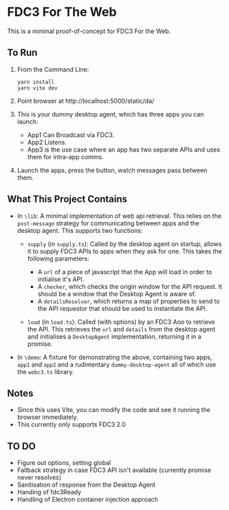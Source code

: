 # FDC3 For The Web 

This is a minimal proof-of-concept for FDC3 For the Web.

## To Run

1.  From the Command Line:
    ```
    yarn install
    yarn vite dev
    ```

2. Point browser at http://localhost:5000/static/da/

3. This is your dummy desktop agent, which has three apps you can launch:

    - App1 Can Broadcast via FDC3.
    - App2 Listens.
    - App3 is the use case where an app has two separate APIs and uses them for intra-app comms.

4. Launch the apps, press the button, watch messages pass between them.

## What This Project Contains

 - In `\lib`:  A minimal implementation of web api retrieval.  This relies on the `post-message` strategy for communicating between apps and the desktop agent.  This supports two functions:

   - `supply` (in `supply.ts`):  Called by the desktop agent on startup, allows it to supply FDC3 APIs to apps when they ask for one.  This takes the following parameters:
     - A `url` of a piece of javascript that the App will load in order to initialise it's API.
     - A `checker`, which checks the origin window for the API request.  It should be a window that the Desktop Agent is aware of.
     - A `detailsResolver`, which returns a map of properties to send to the API requestor that should be used to instantiate the API.

   - `load` (in `load.ts`): Called (with options) by an FDC3 Aoo to retrieve the API.  This retrieves the `url` and `details` from the desktop agent and initialises a `DesktopAgent` implementation, returning it in a promise.

 - In `\demo`:  A fixture for demonstrating the above, containing two apps, `app1` and `app2` and a rudimentary `dummy-desktop-agent` all of which use the `webc3.ts` library.



## Notes

- Since this uses Vite, you can modify the code and see it running the browser immediately.
- This currently only supports FDC3 2.0


## TO DO

 - Figure out options, setting global
 - Fallback strategy in case FDC3 API isn't available (currently promise never resolves)
 - Sanitisation of response from the Desktop Agent
 - Handing of fdc3Ready
 - Handling of Electron container injection approach


